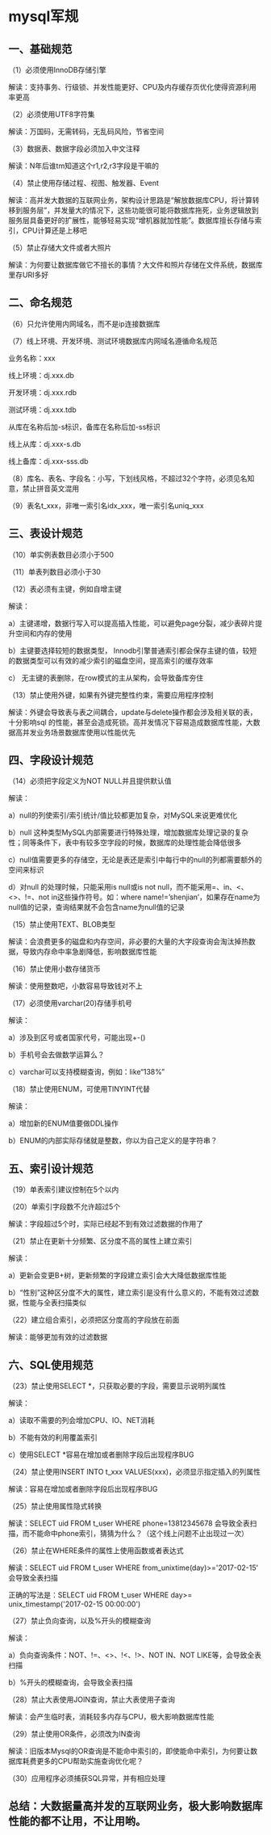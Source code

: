 # mysql军规

## 一、基础规范

（1）必须使用InnoDB存储引擎

解读：支持事务、行级锁、并发性能更好、CPU及内存缓存页优化使得资源利用率更高

（2）必须使用UTF8字符集

解读：万国码，无需转码，无乱码风险，节省空间

（3）数据表、数据字段必须加入中文注释

解读：N年后谁tm知道这个r1,r2,r3字段是干嘛的

（4）禁止使用存储过程、视图、触发器、Event

解读：高并发大数据的互联网业务，架构设计思路是“解放数据库CPU，将计算转移到服务层”，并发量大的情况下，这些功能很可能将数据库拖死，业务逻辑放到服务层具备更好的扩展性，能够轻易实现“增机器就加性能”。数据库擅长存储与索引，CPU计算还是上移吧

（5）禁止存储大文件或者大照片

解读：为何要让数据库做它不擅长的事情？大文件和照片存储在文件系统，数据库里存URI多好

## 二、命名规范

（6）只允许使用内网域名，而不是ip连接数据库

（7）线上环境、开发环境、测试环境数据库内网域名遵循命名规范

业务名称：xxx

线上环境：dj.xxx.db

开发环境：dj.xxx.rdb

测试环境：dj.xxx.tdb

从库在名称后加-s标识，备库在名称后加-ss标识

线上从库：dj.xxx-s.db

线上备库：dj.xxx-sss.db

（8）库名、表名、字段名：小写，下划线风格，不超过32个字符，必须见名知意，禁止拼音英文混用

（9）表名t\_xxx，非唯一索引名idx\_xxx，唯一索引名uniq\_xxx

## 三、表设计规范

（10）单实例表数目必须小于500

（11）单表列数目必须小于30

（12）表必须有主键，例如自增主键

解读：

a）主键递增，数据行写入可以提高插入性能，可以避免page分裂，减少表碎片提升空间和内存的使用

b）主键要选择较短的数据类型， Innodb引擎普通索引都会保存主键的值，较短的数据类型可以有效的减少索引的磁盘空间，提高索引的缓存效率

c） 无主键的表删除，在row模式的主从架构，会导致备库夯住

（13）禁止使用外键，如果有外键完整性约束，需要应用程序控制

解读：外键会导致表与表之间耦合，update与delete操作都会涉及相关联的表，十分影响sql 的性能，甚至会造成死锁。高并发情况下容易造成数据库性能，大数据高并发业务场景数据库使用以性能优先

## 四、字段设计规范

（14）必须把字段定义为NOT NULL并且提供默认值

解读：

a）null的列使索引/索引统计/值比较都更加复杂，对MySQL来说更难优化

b）null 这种类型MySQL内部需要进行特殊处理，增加数据库处理记录的复杂性；同等条件下，表中有较多空字段的时候，数据库的处理性能会降低很多

c）null值需要更多的存储空，无论是表还是索引中每行中的null的列都需要额外的空间来标识

d）对null 的处理时候，只能采用is null或is not null，而不能采用=、in、&lt;、&lt;&gt;、!=、not in这些操作符号。如：where name!=’shenjian’，如果存在name为null值的记录，查询结果就不会包含name为null值的记录

（15）禁止使用TEXT、BLOB类型

解读：会浪费更多的磁盘和内存空间，非必要的大量的大字段查询会淘汰掉热数据，导致内存命中率急剧降低，影响数据库性能

（16）禁止使用小数存储货币

解读：使用整数吧，小数容易导致钱对不上

（17）必须使用varchar\(20\)存储手机号

解读：

a）涉及到区号或者国家代号，可能出现+-\(\)

b）手机号会去做数学运算么？

c）varchar可以支持模糊查询，例如：like“138%”

（18）禁止使用ENUM，可使用TINYINT代替

解读：

a）增加新的ENUM值要做DDL操作

b）ENUM的内部实际存储就是整数，你以为自己定义的是字符串？

## 五、索引设计规范

（19）单表索引建议控制在5个以内

（20）单索引字段数不允许超过5个

解读：字段超过5个时，实际已经起不到有效过滤数据的作用了

（21）禁止在更新十分频繁、区分度不高的属性上建立索引

解读：

a）更新会变更B+树，更新频繁的字段建立索引会大大降低数据库性能

b）“性别”这种区分度不大的属性，建立索引是没有什么意义的，不能有效过滤数据，性能与全表扫描类似

（22）建立组合索引，必须把区分度高的字段放在前面

解读：能够更加有效的过滤数据

## 六、SQL使用规范

（23）禁止使用SELECT \*，只获取必要的字段，需要显示说明列属性

解读：

a）读取不需要的列会增加CPU、IO、NET消耗

b）不能有效的利用覆盖索引

c）使用SELECT \*容易在增加或者删除字段后出现程序BUG

（24）禁止使用INSERT INTO t\_xxx VALUES\(xxx\)，必须显示指定插入的列属性

解读：容易在增加或者删除字段后出现程序BUG

（25）禁止使用属性隐式转换

解读：SELECT uid FROM t\_user WHERE phone=13812345678 会导致全表扫描，而不能命中phone索引，猜猜为什么？（这个线上问题不止出现过一次）

（26）禁止在WHERE条件的属性上使用函数或者表达式

解读：SELECT uid FROM t\_user WHERE from\_unixtime\(day\)&gt;='2017-02-15' 会导致全表扫描

正确的写法是：SELECT uid FROM t\_user WHERE day&gt;= unix\_timestamp\('2017-02-15 00:00:00'\)

（27）禁止负向查询，以及%开头的模糊查询

解读：

a）负向查询条件：NOT、!=、&lt;&gt;、!&lt;、!&gt;、NOT IN、NOT LIKE等，会导致全表扫描

b）%开头的模糊查询，会导致全表扫描

（28）禁止大表使用JOIN查询，禁止大表使用子查询

解读：会产生临时表，消耗较多内存与CPU，极大影响数据库性能

（29）禁止使用OR条件，必须改为IN查询

解读：旧版本Mysql的OR查询是不能命中索引的，即使能命中索引，为何要让数据库耗费更多的CPU帮助实施查询优化呢？

（30）应用程序必须捕获SQL异常，并有相应处理

## 总结：大数据量高并发的互联网业务，极大影响数据库性能的都不让用，不让用哟。



